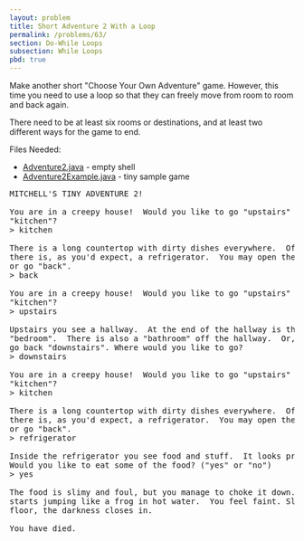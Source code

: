 ```yaml
---
layout: problem
title: Short Adventure 2 With a Loop
permalink: /problems/63/
section: Do-While Loops
subsection: While Loops
pbd: true
---
```

Make another short "Choose Your Own Adventure" game. However, this time you need to use a loop so that they can freely move from room to room and back again.

There need to be at least six rooms or destinations, and at least two different ways for the game to end.

Files Needed:
- [Adventure2.java](/problem-files/63/Adventure2.java) - empty shell
- [Adventure2Example.java](/problem-files/63/Adventure2Example.java) - tiny sample game

<pre class="terminal">
MITCHELL'S TINY ADVENTURE 2!

You are in a creepy house!  Would you like to go "upstairs" or into the
"kitchen"?
> <kbd>kitchen</kbd>

There is a long countertop with dirty dishes everywhere.  Off to one side
there is, as you'd expect, a refrigerator.  You may open the "refrigerator"
or go "back".
> <kbd>back</kbd>

You are in a creepy house!  Would you like to go "upstairs" or into the
"kitchen"?
> <kbd>upstairs</kbd>

Upstairs you see a hallway.  At the end of the hallway is the master
"bedroom".  There is also a "bathroom" off the hallway.  Or, you can
go back "downstairs". Where would you like to go?
> <kbd>downstairs</kbd>

You are in a creepy house!  Would you like to go "upstairs" or into the
"kitchen"?
> <kbd>kitchen</kbd>

There is a long countertop with dirty dishes everywhere.  Off to one side
there is, as you'd expect, a refrigerator.  You may open the "refrigerator"
or go "back".
> <kbd>refrigerator</kbd>

Inside the refrigerator you see food and stuff.  It looks pretty nasty.
Would you like to eat some of the food? ("yes" or "no")
> <kbd>yes</kbd>

The food is slimy and foul, but you manage to choke it down. Your stomach
starts jumping like a frog in hot water.  You feel faint. Sliding to the
floor, the darkness closes in.

You have died.
</pre?